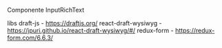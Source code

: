 Componente InputRichText

libs
draft-js - https://draftjs.org/
react-draft-wysiwyg - https://jpuri.github.io/react-draft-wysiwyg/#/
redux-form - https://redux-form.com/6.6.3/